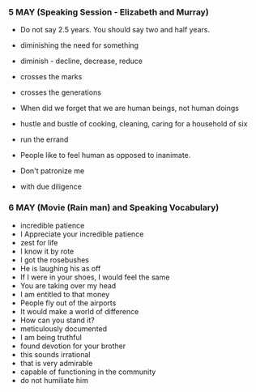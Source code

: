 ### 5 MAY (Speaking Session - Elizabeth and Murray)

- Do not say 2.5 years. You should say two and half years.
- diminishing the need for something

- diminish - decline, decrease, reduce
- crosses the marks
- crosses the generations
- When did we forget that we are human beings, not human doings
- hustle and bustle of cooking, cleaning, caring for a household of six
- run the errand
- People like to feel human as opposed to inanimate.
- Don't patronize me
- with due diligence

### 6 MAY (Movie (Rain man) and Speaking Vocabulary)

- incredible patience
- I Appreciate your incredible patience
- zest for life
- I know it by rote
- I got the rosebushes
- He is laughing his as off
- If I were in your shoes, I would feel the same
- You are taking over my head
- I am entitled to that money
- People fly out of the airports
- It would make a world of difference
- How can you stand it?
- meticulously documented
- I am being truthful
- found devotion for your brother
- this sounds irrational
- that is very admirable
- capable of functioning in the community
- do not humiliate him

